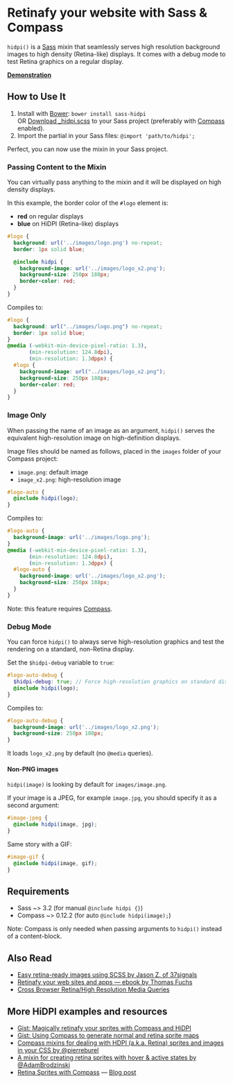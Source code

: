# Retinafy your website with Sass & Compass

`hidpi()` is a [Sass](http://sass-lang.com/ "Sass - Syntactically Awesome Stylesheets") mixin that seamlessly serves high resolution
background images to high density (Retina-like) displays. It comes with a
debug mode to test Retina graphics on a regular display.

**[Demonstration](http://www.kaelig.fr/hidpi/examples/ "HiDPI Examples")**

## How to Use It

1. Install with [Bower](http://bower.io/ "BOWER: A package manager for the web"): `bower install sass-hidpi`  
   OR [Download _hidpi.scss](https://raw.github.com/kaelig/hidpi/master/_hidpi.scss)
   to your Sass project (preferably with [Compass](http://compass-style.org/ "Compass Home | Compass Documentation") enabled).
2. Import the partial in your Sass files: `@import 'path/to/hidpi';`

Perfect, you can now use the mixin in your Sass project.

### Passing Content to the Mixin

You can virtually pass anything to the mixin and it will be displayed on high
density displays.

In this example, the border color of the `#logo` element is:

- **red** on regular displays
- **blue** on HiDPI (Retina-like) displays

```scss
#logo {
  background: url('../images/logo.png') no-repeat;
  border: 1px solid blue;

  @include hidpi {
    background-image: url('../images/logo_x2.png');
    background-size: 250px 188px;
    border-color: red;
  }
}
```

Compiles to:

```css
#logo {
  background: url("../images/logo.png") no-repeat;
  border: 1px solid blue;
}
@media (-webkit-min-device-pixel-ratio: 1.3),
       (min-resolution: 124.8dpi),
       (min-resolution: 1.3dppx) {
  #logo {
    background-image: url("../images/logo_x2.png");
    background-size: 250px 188px;
    border-color: red;
  }
}
```

### Image Only

When passing the name of an image as an argument, `hidpi()` serves the
equivalent high-resolution image on high-definition displays.

Image files should be named as follows, placed in the `images` folder
of your Compass project:

- `image.png`: default image
- `image_x2.png`: high-resolution image

```scss
#logo-auto {
  @include hidpi(logo);
}
```

Compiles to:

```css
#logo-auto {
  background-image: url('../images/logo.png');
}
@media (-webkit-min-device-pixel-ratio: 1.3),
       (min-resolution: 124.8dpi),
       (min-resolution: 1.3dppx) {
  #logo-auto {
    background-image: url('../images/logo_x2.png');
    background-size: 250px 188px;
  }
}
```

Note: this feature requires [Compass](http://compass-style.org/ "Compass Home | Compass Documentation").

### Debug Mode

You can force `hidpi()` to always serve high-resolution graphics and test
the rendering on a standard, non-Retina display.

Set the `$hidpi-debug` variable to `true`:

```scss
#logo-auto-debug {
  $hidpi-debug: true; // Force high-resolution graphics on standard displays
  @include hidpi(logo);
}
```

Compiles to:

```css
#logo-auto-debug {
  background-image: url('../images/logo_x2.png');
  background-size: 250px 188px;
}
```

It loads `logo_x2.png` by default (no `@media` queries).

#### Non-PNG images

`hidpi(image)` is looking by default for `images/image.png`.

If your image is a JPEG, for example `image.jpg`, you should specify it as
a second argument:

```scss
#image-jpeg {
  @include hidpi(image, jpg);
}
```

Same story with a GIF:

```scss
#image-gif {
  @include hidpi(image, gif);
}
```

## Requirements

- Sass ~> 3.2 (for manual `@include hidpi {}`)
- Compass ~> 0.12.2 (for auto `@include hidpi(image);`)

Note: Compass is only needed when passing arguments to `hidpi()` instead of
a content-block.

## Also Read

- [Easy retina-ready images using SCSS by Jason Z. of 37signals](http://37signals.com/svn/posts/3271-easy-retina-ready-images-using-scss)
- [Retinafy your web sites and apps — ebook by Thomas Fuchs](http://retinafy.me/)
- [Cross Browser Retina/High Resolution Media Queries](http://www.brettjankord.com/2012/11/28/cross-browser-retinahigh-resolution-media-queries/)

## More HiDPI examples and resources

- [Gist: Magically retinafy your sprites with Compass and HiDPI](https://gist.github.com/4160546)
- [Gist: Using Compass to generate normal and retina sprite maps](https://gist.github.com/2140082)
- [Compass mixins for dealing with HDPI (a.k.a. Retina) sprites and images in your CSS by @pierreburel](https://github.com/pierreburel/compass-hdpi)
- [A mixin for creating retina sprites with hover & active states by @AdamBrodzinski](https://github.com/AdamBrodzinski/Retina-Sprites-for-Compass)
- [Retina Sprites with Compass](https://github.com/Gaya/Retina-Sprites-for-Compass) — [Blog post](http://www.gayadesign.com/diy/retina-sprites-for-compass/)
